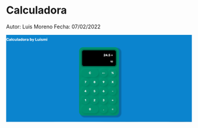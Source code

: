 # Calculadora

Autor: Luis Moreno
Fecha: 07/02/2022

![Image text](https://github.com/1uisMoreno/Calculadora/blob/main/Calculadora.PNG)
